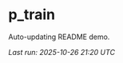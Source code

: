 # p_train

Auto-updating README demo.

<!--START_SECTION:status-->
_Last run: 2025-10-26 21:20 UTC_
<!--END_SECTION:status-->



































































































































































































































































































































































































































































































































































































































































































































































































































































































































































































































































































































































































































































































































































































































































































